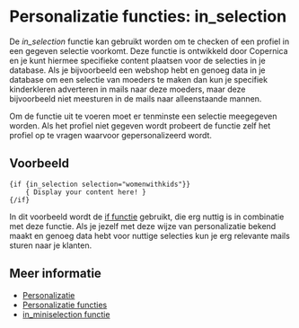 # Personalizatie functies: in_selection

De *in_selection* functie kan gebruikt worden om te checken of een profiel 
in een gegeven selectie voorkomt. Deze functie is ontwikkeld door Copernica 
en je kunt hiermee specifieke content plaatsen voor de selecties in je 
database. Als je bijvoorbeeld een webshop hebt en genoeg data in je database 
om een selectie van moeders te maken dan kun je specifiek kinderkleren 
adverteren in mails naar deze moeders, maar deze bijvoorbeeld niet meesturen 
in de mails naar alleenstaande mannen.

Om de functie uit te voeren moet er tenminste een selectie meegegeven worden. 
Als het profiel niet gegeven wordt probeert de functie zelf het profiel 
op te vragen waarvoor gepersonalizeerd wordt.

## Voorbeeld

    {if {in_selection selection="womenwithkids"}}
        { Display your content here! }
    {/if}
    
In dit voorbeeld wordt de [if functie](./personalization-functions-if) 
gebruikt, die erg nuttig is in combinatie met deze functie. Als je jezelf 
met deze wijze van personalizatie bekend maakt en genoeg data hebt voor nuttige 
selecties kun je erg relevante mails sturen naar je klanten.

## Meer informatie

* [Personalizatie](./personalization)
* [Personalizatie functies](./personalization-functions)
* [in_miniselection functie](./personalization-functions-in_miniselection)
